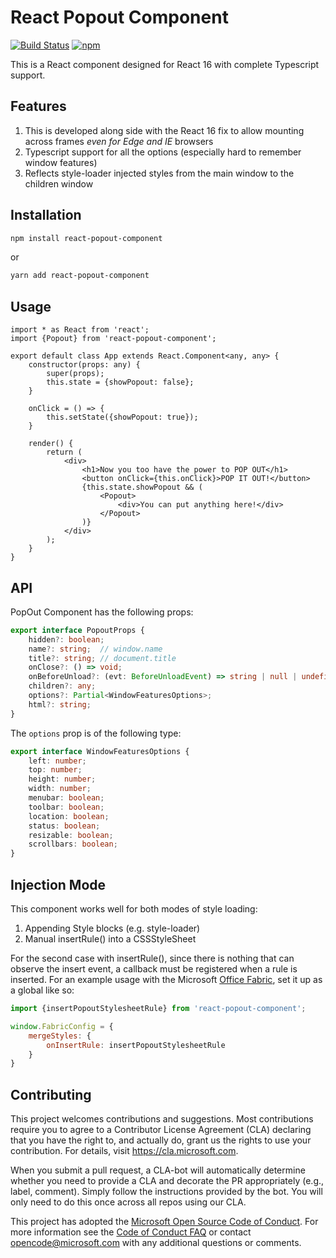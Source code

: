 # React Popout Component

[![Build Status](https://travis-ci.org/Microsoft/react-popout-component.svg?branch=v1.0.0)](https://travis-ci.org/Microsoft/react-popout-component) [![npm](https://img.shields.io/npm/v/react-popout-component.svg)](https://www.npmjs.com/package/react-popout-component)

This is a React component designed for React 16 with complete Typescript support.

## Features

1. This is developed along side with the React 16 fix to allow mounting across frames *even for Edge and IE* browsers
2. Typescript support for all the options (especially hard to remember window features)
3. Reflects style-loader injected styles from the main window to the children window

## Installation

```sh
npm install react-popout-component
```

or

```sh
yarn add react-popout-component
```

## Usage

```tsx
import * as React from 'react';
import {Popout} from 'react-popout-component';

export default class App extends React.Component<any, any> {
    constructor(props: any) {
        super(props);
        this.state = {showPopout: false};
    }

    onClick = () => {
        this.setState({showPopout: true});
    }

    render() {
        return (
            <div>
                <h1>Now you too have the power to POP OUT</h1>
                <button onClick={this.onClick}>POP IT OUT!</button>
                {this.state.showPopout && (
                    <Popout>
                        <div>You can put anything here!</div>
                    </Popout>
                )}
            </div>
        );
    }
}

```

## API

PopOut Component has the following props:

```ts
export interface PopoutProps {
    hidden?: boolean;
    name?: string;  // window.name
    title?: string; // document.title
    onClose?: () => void;
    onBeforeUnload?: (evt: BeforeUnloadEvent) => string | null | undefined;
    children?: any;
    options?: Partial<WindowFeaturesOptions>;
    html?: string;
}
```

The `options` prop is of the following type:

```ts
export interface WindowFeaturesOptions {
    left: number;
    top: number;
    height: number;
    width: number;
    menubar: boolean;
    toolbar: boolean;
    location: boolean;
    status: boolean;
    resizable: boolean;
    scrollbars: boolean;
}
```

## Injection Mode

This component works well for both modes of style loading:
1. Appending Style blocks (e.g. style-loader)
2. Manual insertRule() into a CSSStyleSheet

For the second case with insertRule(), since there is nothing that can observe the insert event, a callback must be registered when a
rule is inserted. For an example usage with the Microsoft [Office Fabric](https://github.com/officedev/office-ui-fabric-react), 
set it up as a global like so:

```js
import {insertPopoutStylesheetRule} from 'react-popout-component';

window.FabricConfig = {
    mergeStyles: {
        onInsertRule: insertPopoutStylesheetRule
    }
}
```

## Contributing

This project welcomes contributions and suggestions.  Most contributions require you to agree to a
Contributor License Agreement (CLA) declaring that you have the right to, and actually do, grant us
the rights to use your contribution. For details, visit https://cla.microsoft.com.

When you submit a pull request, a CLA-bot will automatically determine whether you need to provide
a CLA and decorate the PR appropriately (e.g., label, comment). Simply follow the instructions
provided by the bot. You will only need to do this once across all repos using our CLA.

This project has adopted the [Microsoft Open Source Code of Conduct](https://opensource.microsoft.com/codeofconduct/).
For more information see the [Code of Conduct FAQ](https://opensource.microsoft.com/codeofconduct/faq/) or
contact [opencode@microsoft.com](mailto:opencode@microsoft.com) with any additional questions or comments.
